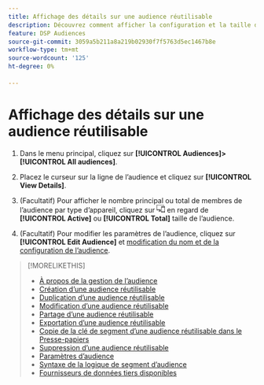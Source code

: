 ```yaml
---
title: Affichage des détails sur une audience réutilisable
description: Découvrez comment afficher la configuration et la taille de l’audience pour une audience réutilisable.
feature: DSP Audiences
source-git-commit: 3059a5b211a8a219b02930f7f5763d5ec1467b8e
workflow-type: tm+mt
source-wordcount: '125'
ht-degree: 0%

---
```


# Affichage des détails sur une audience réutilisable

1. Dans le menu principal, cliquez sur **[!UICONTROL Audiences]>[!UICONTROL All audiences]**.

1. Placez le curseur sur la ligne de l’audience et cliquez sur **[!UICONTROL View Details]**.

1. (Facultatif) Pour afficher le nombre principal ou total de membres de l’audience par type d’appareil, cliquez sur ![Ventilation du périphérique](/help/dsp/assets/device-breakdown.png) en regard de **[!UICONTROL Active]** ou **[!UICONTROL Total]** taille de l’audience.

1. (Facultatif) Pour modifier les paramètres de l’audience, cliquez sur **[!UICONTROL Edit Audience]** et [modification du nom et de la configuration de l’audience](reusable-audience-edit.md).

>[!MORELIKETHIS]
>
>* [À propos de la gestion de l’audience](audience-about.md)
>* [Création d’une audience réutilisable](reusable-audience-create.md)
>* [Duplication d’une audience réutilisable](reusable-audience-duplicate.md)
>* [Modification d’une audience réutilisable](reusable-audience-edit.md)
>* [Partage d’une audience réutilisable](reusable-audience-share.md)
>* [Exportation d’une audience réutilisable](reusable-audience-export.md)
>* [Copie de la clé de segment d’une audience réutilisable dans le Presse-papiers](reusable-audience-clipboard.md)
>* [Suppression d’une audience réutilisable](reusable-audience-delete.md)
>* [Paramètres d’audience](audience-settings.md)
>* [Syntaxe de la logique de segment d’audience](audience-segment-logic-syntax.md)
>* [Fournisseurs de données tiers disponibles](third-party-data-providers.md)


